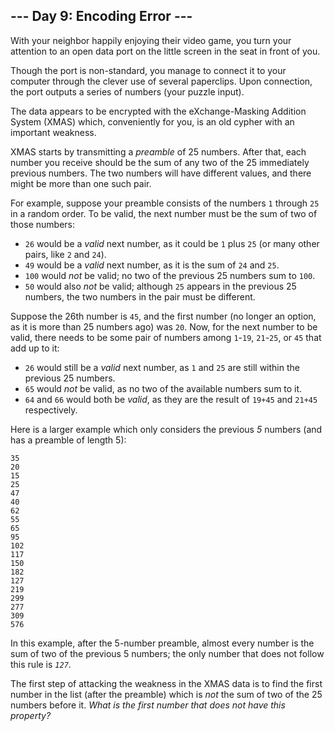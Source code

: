﻿## --- Day 9: Encoding Error ---

With your neighbor happily enjoying their video game, you turn your attention to an open data port on the little screen in the seat in front of you.

Though the port is non-standard, you manage to connect it to your computer through the clever use of several paperclips. Upon connection, the port outputs a series of numbers (your puzzle input).

The data appears to be encrypted with the eXchange-Masking Addition System (XMAS) which, conveniently for you, is an old cypher with an important weakness.

XMAS starts by transmitting a  _preamble_  of 25 numbers. After that, each number you receive should be the sum of any two of the 25 immediately previous numbers. The two numbers will have different values, and there might be more than one such pair.

For example, suppose your preamble consists of the numbers  `1`  through  `25`  in a random order. To be valid, the next number must be the sum of two of those numbers:

-   `26`  would be a  _valid_  next number, as it could be  `1`  plus  `25`  (or many other pairs, like  `2`  and  `24`).
-   `49`  would be a  _valid_  next number, as it is the sum of  `24`  and  `25`.
-   `100`  would  _not_  be valid; no two of the previous 25 numbers sum to  `100`.
-   `50`  would also  _not_  be valid; although  `25`  appears in the previous 25 numbers, the two numbers in the pair must be different.

Suppose the 26th number is  `45`, and the first number (no longer an option, as it is more than 25 numbers ago) was  `20`. Now, for the next number to be valid, there needs to be some pair of numbers among  `1`-`19`,  `21`-`25`, or  `45`  that add up to it:

-   `26`  would still be a  _valid_  next number, as  `1`  and  `25`  are still within the previous 25 numbers.
-   `65`  would  _not_  be valid, as no two of the available numbers sum to it.
-   `64`  and  `66`  would both be  _valid_, as they are the result of  `19+45`  and  `21+45`  respectively.

Here is a larger example which only considers the previous  _5_  numbers (and has a preamble of length 5):

```
35
20
15
25
47
40
62
55
65
95
102
117
150
182
127
219
299
277
309
576

```

In this example, after the 5-number preamble, almost every number is the sum of two of the previous 5 numbers; the only number that does not follow this rule is  _`127`_.

The first step of attacking the weakness in the XMAS data is to find the first number in the list (after the preamble) which is  _not_  the sum of two of the 25 numbers before it.  _What is the first number that does not have this property?_